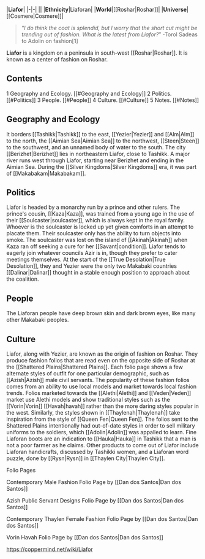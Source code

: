 |**Liafor**|
|-|-|
||
|**Ethnicity**|Liaforan|
|**World**|[[Roshar\|Roshar]]|
|**Universe**|[[Cosmere\|Cosmere]]|

>“*I do think the coat is splendid, but I worry that the short cut might be trending out of fashion. What is the latest from Liafor?*”
\-Torol Sadeas to Adolin on fashion[1]


**Liafor** is a kingdom on a peninsula in south-west [[Roshar\|Roshar]]. It is known as a center of fashion on Roshar.

## Contents

1 Geography and Ecology. [[#Geography and Ecology]] 
2 Politics. [[#Politics]] 
3 People. [[#People]] 
4 Culture. [[#Culture]] 
5 Notes. [[#Notes]] 


## Geography and Ecology
It borders [[Tashikk\|Tashikk]] to the east, [[Yezier\|Yezier]] and [[Alm\|Alm]] to the north, the [[Aimian Sea\|Aimian Sea]] to the northwest, [[Steen\|Steen]] to the southwest, and an unnamed body of water to the south. The city [[Berizhet\|Berizhet]] lies in northeastern Liafor, close to Tashikk. A major river runs west through Liafor, starting near Berizhet and ending in the Aimian Sea. During the [[Silver Kingdoms\|Silver Kingdoms]] era, it was part of [[Makabakam\|Makabakam]].

## Politics
Liafor is headed by a monarchy run by a prince and other rulers. The prince's cousin, [[Kaza\|Kaza]], was trained from a young age in the use of their [[Soulcaster\|soulcaster]], which is always kept in the royal family. Whoever is the soulcaster is locked up yet given comforts in an attempt to placate them. Their soulcaster only has the ability to turn objects into smoke. The soulcaster was lost on the island of [[Akinah\|Akinah]] when Kaza ran off seeking a cure for her [[Savant\|condition]]. Liafor tends to eagerly join whatever councils Azir is in, though they prefer to cater meetings themselves. At the start of the [[True Desolation\|True Desolation]], they and Yezier were the only two Makabaki countries [[Dalinar\|Dalinar]] thought in a stable enough position to approach about the coalition.

## People
The Liaforan people have deep brown skin and dark brown eyes, like many other Makabaki peoples.

## Culture
Liafor, along with Yezier, are known as the origin of fashion on Roshar. They produce fashion folios that are read even on the opposite side of Roshar at the [[Shattered Plains\|Shattered Plains]]. Each folio page shows a few alternate styles of outfit for one particular demographic, such as [[Azish\|Azish]] male civil servants. The popularity of these fashion folios comes from an ability to use local models and market towards local fashion trends. Folios marketed towards the [[Alethi\|Alethi]] and [[Veden\|Veden]] market use Alethi models and show traditional styles such as the [[Vorin\|Vorin]] [[Havah\|havah]] rather than the more daring styles popular in the west. Similarly, the styles shown in [[Thaylenah\|Thaylenah]] take inspiration from the style of [[Queen Fen\|Queen Fen]]. The folios sent to the Shattered Plains intentionally had out-of-date styles in order to sell military uniforms to the soldiers, which [[Adolin\|Adolin]] was appalled to learn.
Fine Liaforan boots are an indication to [[Hauka\|Hauka]] in Tashikk that a man is not a poor farmer as he claims. Other products to come out of Liafor include Liaforan handicrafts, discussed by Tashikki women, and a Liaforan word puzzle, done by [[Rysn\|Rysn]] in [[Thaylen City\|Thaylen City]].


Folio Pages



Contemporary Male Fashion Folio Page by [[Dan dos Santos\|Dan dos Santos]]






Azish Public Servant Designs Folio Page by [[Dan dos Santos\|Dan dos Santos]]






Contemporary Thaylen Female Fashion Folio Page by [[Dan dos Santos\|Dan dos Santos]]






Vorin Havah Folio Page by [[Dan dos Santos\|Dan dos Santos]]






https://coppermind.net/wiki/Liafor